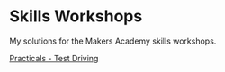 # Skills Workshops

My solutions for the Makers Academy skills workshops.


[Practicals - Test Driving](https://github.com/camilla000/skills-workshops/tree/main/test_driving_1)